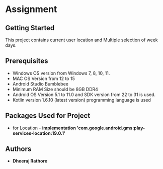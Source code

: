 # Assignment

##  Getting Started

This project contains current user location and Multiple selection of week days.

## Prerequisites

* Windows OS version from Windows 7, 8, 10, 11.
* MAC OS Version from 12 to 15
* Android Studio Bumblebee
* Minimum RAM Size should be 8GB DDR4
* Android OS Version 5.1 to 11.0 and SDK version from 22 to 31 is used.
* Kotlin version 1.6.10 (latest version) programming language is used

## Packages Used for Project

* for Location - **implementation 'com.google.android.gms:play-services-location:19.0.1'**
	
## Authors
* **Dheeraj Rathore**

